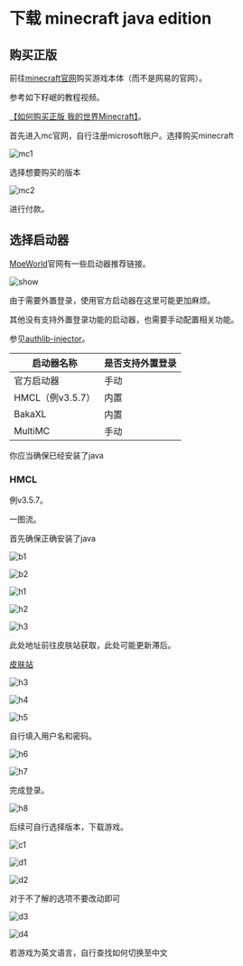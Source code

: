 # 下载 minecraft java edition 
## 购买正版

前往[minecraft官网](https://minecraft.net)购买游戏本体（而不是网易的官网）。

参考如下籽岷的教程视频。

 [【如何购买正版 我的世界Minecraft】](https://www.bilibili.com/video/BV1ta4y1R7Hy/?share_source=copy_web&vd_source=59450cd35a5b1aab4ce7b904c43ffa6a)。

 首先进入mc官网，自行注册microsoft账户。选择购买minecraft

![mc1](https://img2.imgtp.com/2024/05/13/M2T3MJm2.png)

 选择想要购买的版本

 ![mc2](https://img2.imgtp.com/2024/05/13/GjN3MYhM.png)

进行付款。

## 选择启动器

[MoeWorld](https://project.moeworld.tech/)官网有一些启动器推荐链接。

![show](https://img2.imgtp.com/2024/05/14/Le58O8GN.png)

由于需要外置登录，使用官方启动器在这里可能更加麻烦。

其他没有支持外置登录功能的启动器，也需要手动配置相关功能。

参见[authlib-injector](https://github.com/yushijinhun/authlib-injector)。

| 启动器名称       | 是否支持外置登录 |
| ---------------- | ---------------- |
| 官方启动器       | 手动             |
| HMCL（例v3.5.7） | 内置             |
| BakaXL           | 内置             |
| MultiMC          | 手动             |


你应当确保已经安装了java

### HMCL
例v3.5.7。

一图流。

首先确保正确安装了java

![b1](https://img2.imgtp.com/2024/05/14/P4qqn63T.png)

![b2](https://img2.imgtp.com/2024/05/14/mqdbSuKA.png)

![h1](https://img2.imgtp.com/2024/05/13/kCZ8Vc5D.png)

![h2](https://img2.imgtp.com/2024/05/13/Jq7XYGYw.png)

![h3](https://img2.imgtp.com/2024/05/13/pab6fVRU.png)

此处地址前往皮肤站获取，此处可能更新滞后。

[皮肤站](https://skin.moeworld.top)

![h3](https://img2.imgtp.com/2024/05/13/iDLMQESX.png)

![h4](https://img2.imgtp.com/2024/05/13/28JxBxTt.png)

![h5](https://img2.imgtp.com/2024/05/13/T5r2hs5x.png)

自行填入用户名和密码。

![h6](https://img2.imgtp.com/2024/05/13/eTIIEReU.png)

![h7](https://img2.imgtp.com/2024/05/13/mUCtuNJ4.png)

完成登录。

![h8](https://img2.imgtp.com/2024/05/13/TaBxAgEY.png)

后续可自行选择版本，下载游戏。

![c1](https://img2.imgtp.com/2024/05/14/IuTkDore.png)

![d1](https://img2.imgtp.com/2024/05/14/jiCkgIkx.png)

![d2](https://img2.imgtp.com/2024/05/14/EvKoAEvl.png)

对于不了解的选项不要改动即可

![d3](https://img2.imgtp.com/2024/05/14/GrLja7Pk.png)

![d4](https://img2.imgtp.com/2024/05/14/WaIzyh8M.png)

若游戏为英文语言，自行查找如何切换至中文

